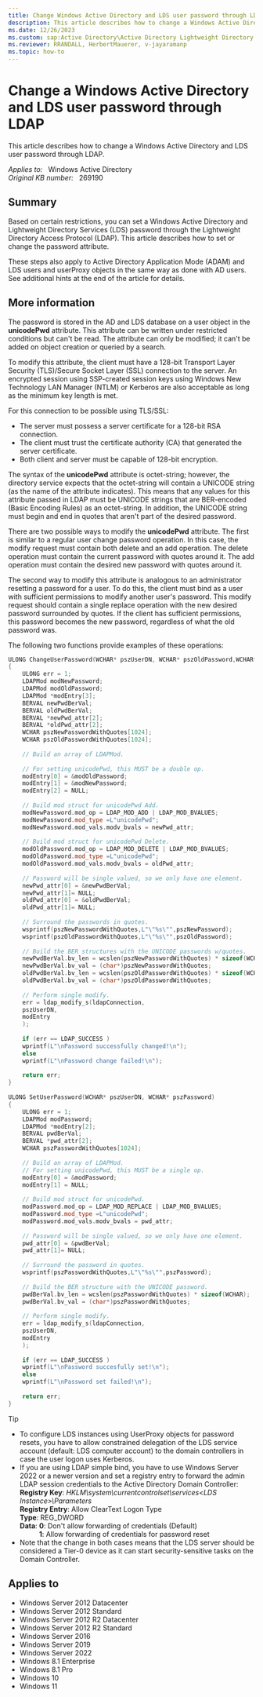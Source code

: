 ```yaml
---
title: Change Windows Active Directory and LDS user password through LDAP
description: This article describes how to change a Windows Active Directory and LDS user password through LDAP.
ms.date: 12/26/2023
ms.custom: sap:Active Directory\Active Directory Lightweight Directory Services (AD LDS), csstroubleshoot
ms.reviewer: RRANDALL, HerbertMauerer, v-jayaramanp
ms.topic: how-to
---
```

# Change a Windows Active Directory and LDS user password through LDAP

This article describes how to change a Windows Active Directory and LDS user password through LDAP.

_Applies to:_ &nbsp; Windows Active Directory  
_Original KB number:_ &nbsp; 269190

## Summary

Based on certain restrictions, you can set a Windows Active Directory and Lightweight Directory Services (LDS) password through the Lightweight Directory Access Protocol (LDAP). This article describes how to set or change the password attribute.

These steps also apply to Active Directory Application Mode (ADAM) and LDS users and userProxy objects in the same way as done with AD users. See additional hints at the end of the article for details.

## More information

The password is stored in the AD and LDS database on a user object in the **unicodePwd** attribute. This attribute can be written under restricted conditions but can't be read. The attribute can only be modified; it can't be added on object creation or queried by a search.

To modify this attribute, the client must have a 128-bit Transport Layer Security (TLS)/Secure Socket Layer (SSL) connection to the server. An encrypted session using SSP-created session keys using Windows New Technology LAN Manager (NTLM) or Kerberos are also acceptable as long as the minimum key length is met.

For this connection to be possible using TLS/SSL:

- The server must possess a server certificate for a 128-bit RSA connection.
- The client must trust the certificate authority (CA) that generated the server certificate.
- Both client and server must be capable of 128-bit encryption.

The syntax of the **unicodePwd** attribute is octet-string; however, the directory service expects that the octet-string will contain a UNICODE string (as the name of the attribute indicates). This means that any values for this attribute passed in LDAP must be UNICODE strings that are BER-encoded (Basic Encoding Rules) as an octet-string. In addition, the UNICODE string must begin and end in quotes that aren't part of the desired password.

There are two possible ways to modify the **unicodePwd** attribute. The first is similar to a regular user change password operation. In this case, the modify request must contain both delete and an add operation. The delete operation must contain the current password with quotes around it. The add operation must contain the desired new password with quotes around it.

The second way to modify this attribute is analogous to an administrator resetting a password for a user. To do this, the client must bind as a user with sufficient permissions to modify another user's password. This modify request should contain a single replace operation with the new desired password surrounded by quotes. If the client has sufficient permissions, this password becomes the new password, regardless of what the old password was.

The following two functions provide examples of these operations:

```cpp
ULONG ChangeUserPassword(WCHAR* pszUserDN, WCHAR* pszOldPassword,WCHAR* pszNewPassword)
{
    ULONG err = 1;
    LDAPMod modNewPassword;
    LDAPMod modOldPassword;
    LDAPMod *modEntry[3];
    BERVAL newPwdBerVal;
    BERVAL oldPwdBerVal;
    BERVAL *newPwd_attr[2];
    BERVAL *oldPwd_attr[2];
    WCHAR pszNewPasswordWithQuotes[1024];
    WCHAR pszOldPasswordWithQuotes[1024];
    
    // Build an array of LDAPMod.
    
    // For setting unicodePwd, this MUST be a double op.
    modEntry[0] = &modOldPassword;
    modEntry[1] = &modNewPassword;
    modEntry[2] = NULL;
    
    // Build mod struct for unicodePwd Add.
    modNewPassword.mod_op = LDAP_MOD_ADD | LDAP_MOD_BVALUES;
    modNewPassword.mod_type =L"unicodePwd";
    modNewPassword.mod_vals.modv_bvals = newPwd_attr;
    
    // Build mod struct for unicodePwd Delete.
    modOldPassword.mod_op = LDAP_MOD_DELETE | LDAP_MOD_BVALUES;
    modOldPassword.mod_type =L"unicodePwd";
    modOldPassword.mod_vals.modv_bvals = oldPwd_attr;
    
    // Password will be single valued, so we only have one element.
    newPwd_attr[0] = &newPwdBerVal;
    newPwd_attr[1]= NULL;
    oldPwd_attr[0] = &oldPwdBerVal;
    oldPwd_attr[1]= NULL;
    
    // Surround the passwords in quotes.
    wsprintf(pszNewPasswordWithQuotes,L"\"%s\"",pszNewPassword);
    wsprintf(pszOldPasswordWithQuotes,L"\"%s\"",pszOldPassword);
    
    // Build the BER structures with the UNICODE passwords w/quotes.
    newPwdBerVal.bv_len = wcslen(pszNewPasswordWithQuotes) * sizeof(WCHAR);
    newPwdBerVal.bv_val = (char*)pszNewPasswordWithQuotes;
    oldPwdBerVal.bv_len = wcslen(pszOldPasswordWithQuotes) * sizeof(WCHAR);
    oldPwdBerVal.bv_val = (char*)pszOldPasswordWithQuotes;
    
    // Perform single modify.
    err = ldap_modify_s(ldapConnection,
    pszUserDN,
    modEntry
    );
    
    if (err == LDAP_SUCCESS )
    wprintf(L"\nPassword successfully changed!\n");
    else
    wprintf(L"\nPassword change failed!\n");
    
    return err;
}
    
ULONG SetUserPassword(WCHAR* pszUserDN, WCHAR* pszPassword)
{
    ULONG err = 1;
    LDAPMod modPassword;
    LDAPMod *modEntry[2];
    BERVAL pwdBerVal;
    BERVAL *pwd_attr[2];
    WCHAR pszPasswordWithQuotes[1024];
    
    // Build an array of LDAPMod.
    // For setting unicodePwd, this MUST be a single op.
    modEntry[0] = &modPassword;
    modEntry[1] = NULL;
    
    // Build mod struct for unicodePwd. 
    modPassword.mod_op = LDAP_MOD_REPLACE | LDAP_MOD_BVALUES;
    modPassword.mod_type =L"unicodePwd";
    modPassword.mod_vals.modv_bvals = pwd_attr;
    
    // Password will be single valued, so we only have one element.
    pwd_attr[0] = &pwdBerVal;
    pwd_attr[1]= NULL;
    
    // Surround the password in quotes.
    wsprintf(pszPasswordWithQuotes,L"\"%s\"",pszPassword);
    
    // Build the BER structure with the UNICODE password.
    pwdBerVal.bv_len = wcslen(pszPasswordWithQuotes) * sizeof(WCHAR);
    pwdBerVal.bv_val = (char*)pszPasswordWithQuotes;
    
    // Perform single modify.
    err = ldap_modify_s(ldapConnection,
    pszUserDN,
    modEntry
    );
    
    if (err == LDAP_SUCCESS )
    wprintf(L"\nPassword succesfully set!\n");
    else
    wprintf(L"\nPassword set failed!\n");
    
    return err;
}
```
> [!Tip]
> - To configure LDS instances using UserProxy objects for password resets, you have to allow constrained delegation of the LDS service account (default: LDS computer account) to the domain controllers in case the user logon uses Kerberos.
> - If you are using LDAP simple bind, you have to use Windows Server 2022 or a newer version and set a registry entry to forward the admin LDAP session credentials to the Active Directory Domain Controller:\
**Registry Key**: _HKLM\system\currentcontrolset\services\<LDS Instance>\Parameters_\
**Registry Entry**: Allow ClearText Logon Type\
**Type**: REG_DWORD\
**Data**: **0**: Don't allow forwarding of credentials (Default)\
&nbsp;&nbsp;&nbsp;&nbsp;&nbsp;&nbsp;&nbsp;&nbsp;&nbsp; **1**: Allow  forwarding of credentials for password reset
> - Note that the change in both cases means that the LDS server should be considered a Tier-0 device as it can start security-sensitive tasks on the Domain Controller.

## Applies to

- Windows Server 2012 Datacenter
- Windows Server 2012 Standard
- Windows Server 2012 R2 Datacenter
- Windows Server 2012 R2 Standard
- Windows Server 2016
- Windows Server 2019
- Windows Server 2022
- Windows 8.1 Enterprise
- Windows 8.1 Pro
- Windows 10
- Windows 11
